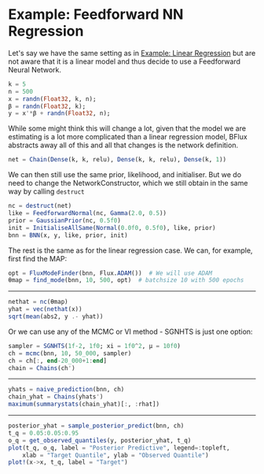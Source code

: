# Example: Feedforward NN Regression 

Let's say we have the same setting as in [Example: Linear Regression](@ref) but
are not aware that it is a linear model and thus decide to use a Feedforward
Neural Network. 

````julia
k = 5
n = 500
x = randn(Float32, k, n);
β = randn(Float32, k);
y = x'*β + randn(Float32, n);
````

While some might think this will change a lot, given that the
model we are estimating is a lot more complicated than a linear regression
model, BFlux abstracts away all of this and all that changes is the network
definition. 

````julia
net = Chain(Dense(k, k, relu), Dense(k, k, relu), Dense(k, 1))
````

We can then still use the same prior, likelihood, and initialiser. But we do
need to change the NetworkConstructor, which we still obtain in the same way by
calling `destruct`

````julia
nc = destruct(net)
like = FeedforwardNormal(nc, Gamma(2.0, 0.5))
prior = GaussianPrior(nc, 0.5f0)
init = InitialiseAllSame(Normal(0.0f0, 0.5f0), like, prior)
bnn = BNN(x, y, like, prior, init)
````

The rest is the same as for the linear regression case. We can, for example,
first find the MAP:

````julia
opt = FluxModeFinder(bnn, Flux.ADAM())  # We will use ADAM
θmap = find_mode(bnn, 10, 500, opt)  # batchsize 10 with 500 epochs
````

----

````julia
nethat = nc(θmap)
yhat = vec(nethat(x))
sqrt(mean(abs2, y .- yhat))
````

Or we can use any of the MCMC or VI method - SGNHTS is just one option:

````julia
sampler = SGNHTS(1f-2, 1f0; xi = 1f0^2, μ = 10f0)
ch = mcmc(bnn, 10, 50_000, sampler)
ch = ch[:, end-20_000+1:end]
chain = Chains(ch')
````

----

````julia
yhats = naive_prediction(bnn, ch)
chain_yhat = Chains(yhats')
maximum(summarystats(chain_yhat)[:, :rhat])
````

----

````julia
posterior_yhat = sample_posterior_predict(bnn, ch)
t_q = 0.05:0.05:0.95
o_q = get_observed_quantiles(y, posterior_yhat, t_q)
plot(t_q, o_q, label = "Posterior Predictive", legend=:topleft,
    xlab = "Target Quantile", ylab = "Observed Quantile")
plot!(x->x, t_q, label = "Target")
````